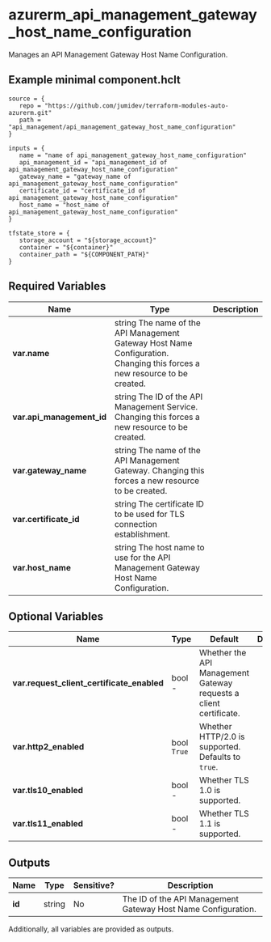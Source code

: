 # azurerm_api_management_gateway_host_name_configuration

Manages an API Management Gateway Host Name Configuration.

## Example minimal component.hclt

```hcl
source = {
   repo = "https://github.com/jumidev/terraform-modules-auto-azurerm.git" 
   path = "api_management/api_management_gateway_host_name_configuration" 
}

inputs = {
   name = "name of api_management_gateway_host_name_configuration" 
   api_management_id = "api_management_id of api_management_gateway_host_name_configuration" 
   gateway_name = "gateway_name of api_management_gateway_host_name_configuration" 
   certificate_id = "certificate_id of api_management_gateway_host_name_configuration" 
   host_name = "host_name of api_management_gateway_host_name_configuration" 
}

tfstate_store = {
   storage_account = "${storage_account}" 
   container = "${container}" 
   container_path = "${COMPONENT_PATH}" 
}

```

## Required Variables

| Name | Type |  Description |
| ---- | --------- |  ----------- |
| **var.name** | string  The name of the API Management Gateway Host Name Configuration. Changing this forces a new resource to be created. | 
| **var.api_management_id** | string  The ID of the API Management Service. Changing this forces a new resource to be created. | 
| **var.gateway_name** | string  The name of the API Management Gateway. Changing this forces a new resource to be created. | 
| **var.certificate_id** | string  The certificate ID to be used for TLS connection establishment. | 
| **var.host_name** | string  The host name to use for the API Management Gateway Host Name Configuration. | 

## Optional Variables

| Name | Type |  Default  |  Description |
| ---- | --------- |  ----------- | ----------- |
| **var.request_client_certificate_enabled** | bool  -  |  Whether the API Management Gateway requests a client certificate. | 
| **var.http2_enabled** | bool  `True`  |  Whether HTTP/2.0 is supported. Defaults to `true`. | 
| **var.tls10_enabled** | bool  -  |  Whether TLS 1.0 is supported. | 
| **var.tls11_enabled** | bool  -  |  Whether TLS 1.1 is supported. | 



## Outputs

| Name | Type | Sensitive? | Description |
| ---- | ---- | --------- | --------- |
| **id** | string | No  | The ID of the API Management Gateway Host Name Configuration. | 

Additionally, all variables are provided as outputs.
